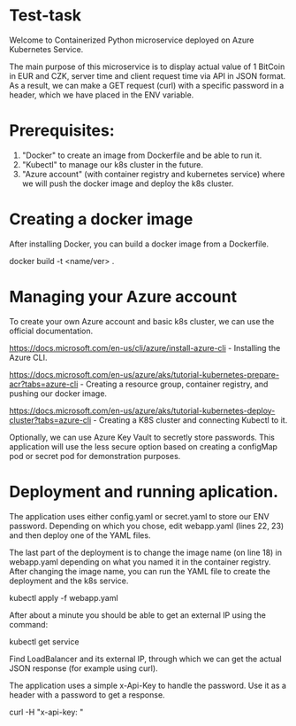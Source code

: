 # Test-task

Welcome to Containerized Python microservice deployed on Azure Kubernetes Service.

The main purpose of this microservice is to display actual value of 1 BitCoin in EUR and CZK, server time and client request time via API in JSON format. As a result, we can make a GET request (curl) with a specific password in a header, which we have placed in the ENV variable. 

# Prerequisites:
1. "Docker" to create an image from Dockerfile and be able to run it.
2. "Kubectl" to manage our k8s cluster in the future.
3. "Azure account" (with container registry and kubernetes service) where we will push the docker image and deploy the k8s cluster. 

# Creating a docker image
After installing Docker, you can build a docker image from a Dockerfile.

docker build -t <name/ver> .

# Managing your Azure account

To create your own Azure account and basic k8s cluster, we can use the official documentation.

https://docs.microsoft.com/en-us/cli/azure/install-azure-cli - Installing the Azure CLI.

https://docs.microsoft.com/en-us/azure/aks/tutorial-kubernetes-prepare-acr?tabs=azure-cli - Creating a resource group, container registry, and pushing our docker image.

https://docs.microsoft.com/en-us/azure/aks/tutorial-kubernetes-deploy-cluster?tabs=azure-cli - Creating a K8S cluster and connecting Kubectl to it. 

Optionally, we can use Azure Key Vault to secretly store passwords. This application will use the less secure option based on creating a configMap pod or secret pod for demonstration purposes.

# Deployment and running aplication. 

The application uses either config.yaml or secret.yaml to store our ENV password. Depending on which you chose, edit webapp.yaml (lines 22, 23) and then deploy one of the YAML files. 

The last part of the deployment is to change the image name (on line 18) in webapp.yaml depending on what you named it in the container registry.  After changing the image name, you can run the YAML file to create the deployment and the k8s service.

kubectl apply -f webapp.yaml

After about a minute you should be able to get an external IP using the command:

kubectl get service 

Find LoadBalancer and its external IP, through which we can get the actual JSON response (for example using curl). 

The application uses a simple x-Api-Key to handle the password. Use it as a header with a password to get a response.

curl -H "x-api-key: <password>" <external IP> 
